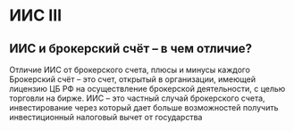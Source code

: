# ИИС III
## ИИС и брокерский счёт – в чем отличие?
Отличие ИИС от брокерского счета, плюсы и минусы каждого
Брокерский счёт – это счет, открытый в организации, имеющей лицензию ЦБ РФ на осуществление брокерской деятельности, с целью торговли на бирже.
ИИС – это частный случай брокерского счета, инвестирование через который дает больше возможностей получить инвестиционный налоговый вычет от государства
